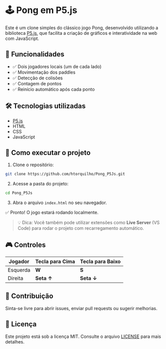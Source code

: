 
# 🕹️ Pong em P5.js

Este é um clone simples do clássico jogo Pong, desenvolvido utilizando a biblioteca [P5.js](https://p5js.org/), que facilita a criação de gráficos e interatividade na web com JavaScript.

## 🎯 Funcionalidades

- ✅ Dois jogadores locais (um de cada lado)
- ✅ Movimentação dos paddles
- ✅ Detecção de colisões
- ✅ Contagem de pontos
- ✅ Reinício automático após cada ponto

## 🛠️ Tecnologias utilizadas

- [P5.js](https://p5js.org/)
- HTML
- CSS
- JavaScript

## 🚀 Como executar o projeto

1. Clone o repositório:

```bash
git clone https://github.com/htorquilho/Pong_P5Js.git
```

2. Acesse a pasta do projeto:

```bash
cd Pong_P5Js
```

3. Abra o arquivo `index.html` no seu navegador.

✅ Pronto! O jogo estará rodando localmente.

> 💡 Dica: Você também pode utilizar extensões como **Live Server** (VS Code) para rodar o projeto com recarregamento automático.

## 🎮 Controles

| Jogador | Tecla para Cima | Tecla para Baixo |
|---------|------------------|-------------------|
| Esquerda| **W**            | **S**             |
| Direita | **Seta ↑**       | **Seta ↓**        |

## 🤝 Contribuição

Sinta-se livre para abrir issues, enviar pull requests ou sugerir melhorias.

## 📄 Licença

Este projeto está sob a licença MIT. Consulte o arquivo [LICENSE](LICENSE) para mais detalhes.

